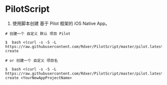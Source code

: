# PilotScript

1. 使用脚本创建 基于 Pilot 框架的 iOS Native App。

```
# 创建一个 自定义 默认 项目 Pilot

$  bash <(curl -s -S -L https://raw.githubusercontent.com/Rdxer/PilotScript/master/pilot.latest.sh) create 

# or 创建一个 自定义 项目名

$  bash <(curl -s -S -L https://raw.githubusercontent.com/Rdxer/PilotScript/master/pilot.latest.sh) create <YourNewAppProjectName>
```

